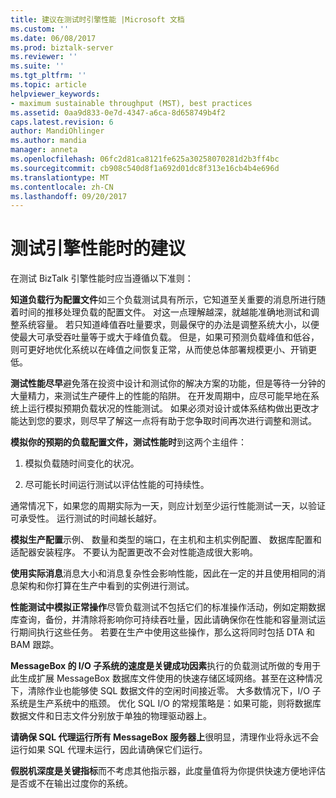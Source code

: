 ```yaml
---
title: 建议在测试时引擎性能 |Microsoft 文档
ms.custom: ''
ms.date: 06/08/2017
ms.prod: biztalk-server
ms.reviewer: ''
ms.suite: ''
ms.tgt_pltfrm: ''
ms.topic: article
helpviewer_keywords:
- maximum sustainable throughput (MST), best practices
ms.assetid: 0aa9d833-0e7d-4347-a6ca-8d658749b4f2
caps.latest.revision: 6
author: MandiOhlinger
ms.author: mandia
manager: anneta
ms.openlocfilehash: 06fc2d81ca8121fe625a30258070281d2b3ff4bc
ms.sourcegitcommit: cb908c540d8f1a692d01dc8f313e16cb4b4e696d
ms.translationtype: MT
ms.contentlocale: zh-CN
ms.lasthandoff: 09/20/2017
---
```

# <a name="recommendations-when-testing-engine-performance"></a>测试引擎性能时的建议
在测试 BizTalk 引擎性能时应当遵循以下准则：  
  
 **知道负载行为配置文件**如三个负载测试具有所示，它知道至关重要的消息所进行随着时间的推移处理负载的配置文件。  对这一点理解越深，就越能准确地测试和调整系统容量。 若只知道峰值吞吐量要求，则最保守的办法是调整系统大小，以便使最大可承受吞吐量等于或大于峰值负载。 但是，如果可预测负载峰值和低谷，则可更好地优化系统以在峰值之间恢复正常，从而使总体部署规模更小、开销更低。  
  
 **测试性能尽早**避免落在投资中设计和测试你的解决方案的功能，但是等待一分钟的大量精力，来测试生产硬件上的性能的陷阱。 在开发周期中，应尽可能早地在系统上运行模拟预期负载状况的性能测试。 如果必须对设计或体系结构做出更改才能达到您的要求，则尽早了解这一点将有助于您争取时间再次进行调整和测试。  
  
 **模拟你的预期的负载配置文件，测试性能时**到这两个主组件：  
  
1.  模拟负载随时间变化的状况。  
  
2.  尽可能长时间运行测试以评估性能的可持续性。  
  
 通常情况下，如果您的周期实际为一天，则应计划至少运行性能测试一天，以验证可承受性。 运行测试的时间越长越好。  
  
 **模拟生产配置**示例、 数量和类型的端口，在主机和主机实例配置、 数据库配置和适配器安装程序。 不要认为配置更改不会对性能造成很大影响。  
  
 **使用实际消息**消息大小和消息复杂性会影响性能，因此在一定的并且使用相同的消息架构和你打算在生产中看到的实例进行测试。  
  
 **性能测试中模拟正常操作**尽管负载测试不包括它们的标准操作活动，例如定期数据库查询，备份，并清除将影响你可持续吞吐量，因此请确保你在性能和容量测试运行期间执行这些任务。 若要在生产中使用这些操作，那么这将同时包括 DTA 和 BAM 跟踪。  
  
 **MessageBox 的 I/O 子系统的速度是关键成功因素**执行的负载测试所做的专用于此生成扩展 MessageBox 数据库文件使用的快速存储区域网络。甚至在这种情况下，清除作业也能够使 SQL 数据文件的空闲时间接近零。 大多数情况下，I/O 子系统是生产系统中的瓶颈。 优化 SQL I/O 的常规策略是：如果可能，则将数据库数据文件和日志文件分别放于单独的物理驱动器上。  
  
 **请确保 SQL 代理运行所有 MessageBox 服务器上**很明显，清理作业将永远不会运行如果 SQL 代理未运行，因此请确保它们运行。  
  
 **假脱机深度是关键指标**而不考虑其他指示器，此度量值将为你提供快速方便地评估是否或不在输出过度你的系统。